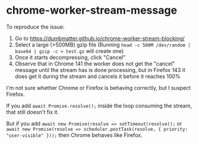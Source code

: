 # chrome-worker-stream-message

To reproduce the issue:

1. Go to https://dumbmatter.github.io/chrome-worker-stream-blocking/
2. Select a large (>500MB) gzip file
   (Running `head -c 500M /dev/random | base64 | gzip -c > test.gz` will create one)
3. Once it starts decompressing, click "Cancel"
4. Observe that in Chrome 141 the worker does not get the "cancel" message until the stream has is done processing, but in Firefox 143 it does get it during the stream and cancels it before it reaches 100%

I'm not sure whether Chrome or Firefox is behaving correctly, but I suspect Firefox.

If you add `await Promise.resolve();` inside the loop consuming the stream, that still doesn't fix it.

But if you add `await new Promise(resolve => setTimeout(resolve));` or `await new Promise(resolve => scheduler.postTask(resolve, { priority: "user-visible" }));` then Chrome behaves like Firefox.
